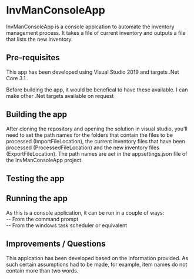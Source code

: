 # InvManConsoleApp
 InvManConsoleApp is a console applcation to automate the inventory management process. It takes a file of current inventory and outputs a file that lists the new inventory.
 
## Pre-requisites
This app has been developed using Visual Studio 2019 and targets .Net Core 3.1 .

Before building the app, it would be benefical to have these available. I can make other .Net targets available on request

## Building the app
After cloning the repository and opening the solution in visual studio, you'll need to set the path names for the folders that contain the files to be processed (ImportFileLocation), the current inventory files that have been processed (ProcessedFileLocation) and the new inventory files (ExportFileLocation). The path names are aet in the appsettings.json file of the InvManConsoleApp project.

## Testing the app

## Running the app
As this is a console application, it can be run in a couple of ways: <br />
-- From the command prompt <br />
-- From the windows task scheduler or equivalent


## Improvements / Questions
This applcation has been developed based on the information provided. As such certain assumptions had to be made, for example, item names do not contain more than two words.

